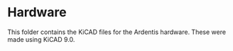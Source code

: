 # Hardware

This folder contains the KiCAD files for the Ardentis hardware. These were made using KiCAD 9.0.
